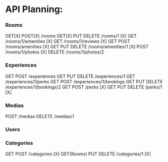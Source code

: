 # API Planning:

### Rooms

GET[X] POST[X] /rooms
GET[X] PUT DELETE /rooms/1 [X]
GET /rooms/1/amenities [X]
GET /rooms/1/reviews [X]
GET POST /rooms/amenities [X]
GET PUT DELETE /rooms/amenities/1 [X]
POST /rooms/1/photos [X]
DELETE /rooms/1/photos/2

### Experiences

GET POST /experiences
GET PUT DELETE /experiences/1
GET /experiences/1/perks
GET POST /experiences/1/bookings
GET PUT DELETE /experiences/1/bookings/2
GET POST /perks [X]
GET PUT DELETE /perks/1 [X]

### Medias

POST /medias
DELETE /medias/1

### Users

### Categories

GET POST /categories [X]
GET(Rooms) PUT DELETE /categories/1 [X]
